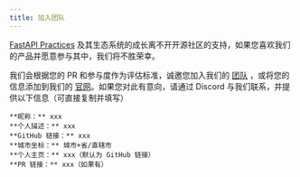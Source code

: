 ```yaml
---
title: 加入团队
---
```


[FastAPI Practices](https://github.com/fastapi-practices) 及其生态系统的成长离不开开源社区的支持，如果您喜欢我们的产品并愿意参与其中，我们将不胜荣幸。

我们会根据您的 PR 和参与度作为评估标准，诚邀您加入我们的 [团队](https://github.com/orgs/fastapi-practices/people)
，或将您的信息添加到我们的 [官网](./team.md)。如果您对此有意向，请通过 Discord 与我们联系，并提供以下信息（可直接复制并填写）

```
**昵称：** xxx
**个人描述：** xxx
**GitHub 链接：** xxx
**城市坐标：** 城市+省/直辖市
**个人主页：** xxx（默认为 GitHub 链接）
**PR 链接：** xxx（如果有）
```
